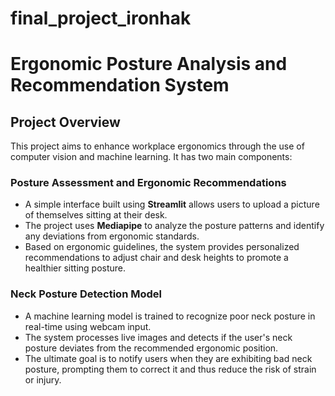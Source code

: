 # final_project_ironhak

# Ergonomic Posture Analysis and Recommendation System

## Project Overview

This project aims to enhance workplace ergonomics through the use of computer vision and machine learning. It has two main components:

### Posture Assessment and Ergonomic Recommendations

- A simple interface built using **Streamlit** allows users to upload a picture of themselves sitting at their desk.
- The project uses **Mediapipe** to analyze the posture patterns and identify any deviations from ergonomic standards.
- Based on ergonomic guidelines, the system provides personalized recommendations to adjust chair and desk heights to promote a healthier sitting posture.

### Neck Posture Detection Model

- A machine learning model is trained to recognize poor neck posture in real-time using webcam input.
- The system processes live images and detects if the user's neck posture deviates from the recommended ergonomic position.
- The ultimate goal is to notify users when they are exhibiting bad neck posture, prompting them to correct it and thus reduce the risk of strain or injury.
